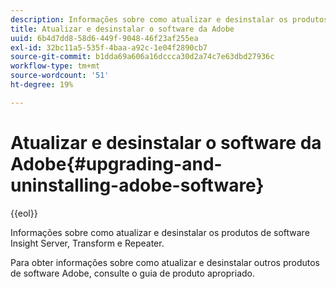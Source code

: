 ```yaml
---
description: Informações sobre como atualizar e desinstalar os produtos de software Insight Server, Transform e Repeater.
title: Atualizar e desinstalar o software da Adobe
uuid: 6b4d7dd8-58d6-449f-9048-46f23af255ea
exl-id: 32bc11a5-535f-4baa-a92c-1e04f2890cb7
source-git-commit: b1dda69a606a16dccca30d2a74c7e63dbd27936c
workflow-type: tm+mt
source-wordcount: '51'
ht-degree: 19%

---
```


# Atualizar e desinstalar o software da Adobe{#upgrading-and-uninstalling-adobe-software}

{{eol}}

Informações sobre como atualizar e desinstalar os produtos de software Insight Server, Transform e Repeater.

Para obter informações sobre como atualizar e desinstalar outros produtos de software Adobe, consulte o guia de produto apropriado.
